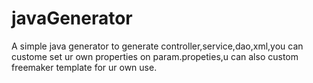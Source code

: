 # javaGenerator
A simple java generator to generate controller,service,dao,xml,you can custome set ur own properties on param.propeties,u can also custom freemaker
template for ur own use.
